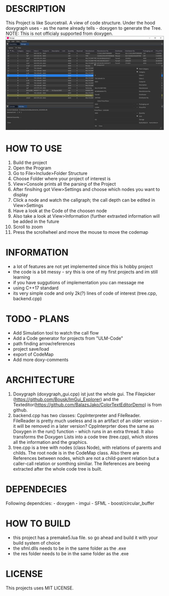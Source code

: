 DESCRIPTION
===========================================
This Project is like Sourcetrail. A view of code structure.
Under the hood doxygraph uses - as the name already tells - doxygen to generate the Tree.
NOTE: This is not officialy supported from doxygen. 
![Screenshot of Doxygraph viewing its own code](images/Screenshot.JPG)

HOW TO USE
===========================================
1. Build the project
2. Open the Program
3. Go to File>Include>Folder Structure
4. Choose Folder where your project of interest is
5. View>Console prints all the parsing of the Project
6. After finsihing got View>Settings and choose which nodes you want to display
7. Click a node and watch the callgraph; the call depth can be edited in View>Settings
8. Have a look at the Code of the choosen node
9. Also take a look at View>Information (further extraxted information will be added in the future
10. Scroll to zoom
11. Press the scrollwheel and move the mouse to move the codemap

INFORMATION
===========================================
- a lot of features are not yet implemented since this is hobby project
- the code is a bit messy - sry this is one of my first projects and im still learning
- if you have suggutions of implementation you can message me
- using C++17 standard
- its very simple code and only 2k(?) lines of code of interest (tree.cpp, backend.cpp)

TODO - PLANS
===========================================
- Add Simulation tool to watch the call flow
- Add a Code generator for projects from "ULM-Code"
- path finding arrow/references
- project save/load
- export of CodeMap
- Add more doxy-comments

ARCHITECTURE
===========================================
1. Doxygraph (doxygraph_gui.cpp) ist just the whole gui. The Filepicker (https://github.com/Bousk/ImGui_Explorer) and the Texteditor(https://github.com/BalazsJako/ColorTextEditorDemo) is from github.
2. backend.cpp has two classes: CppInterpreter and FileReader. FileReader is pretty much useless and is an artifact of an older version - it will be removed in a later version?
CppInterprter does the same as Doxygen in the run() function - which runs in an extra thread. It also transforms the Doxygen Lists into a code tree (tree.cpp), which stores all the information and the graphics.
3. tree.cpp is a tree with nodes (class Node), with relations of parents and childs. The root node is in the CodeMap class. Also there are References between nodes, which are not a child-parent relation but a caller-call relation or somthing similiar.
The References are beeing extracted after the whole code tree is built.

DEPENDECIES
===========================================
Following dependcies:
	- doxygen
	- imgui
	- SFML
	- boost/circular_buffer
	
HOW TO BUILD
===========================================
- this project has a premake5.lua file. so go ahead and build it with your build system of choice
- the sfml.dlls needs to be in the same folder as the .exe
- the res folder needs to be in the same folder as the .exe


LICENSE
===========================================
This projects uses MIT LICENSE.